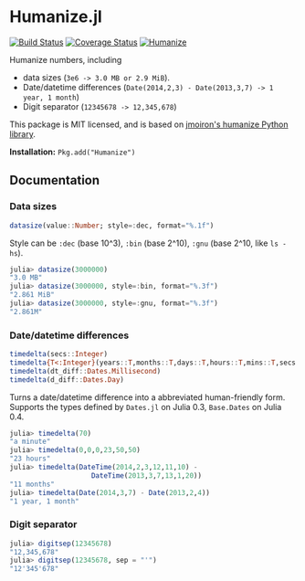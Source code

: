 Humanize.jl
===========

[![Build Status](https://travis-ci.org/IainNZ/Humanize.jl.svg)](https://travis-ci.org/IainNZ/Humanize.jl)
[![Coverage Status](https://img.shields.io/coveralls/IainNZ/Humanize.jl.svg)](https://coveralls.io/r/IainNZ/Humanize.jl)
[![Humanize](http://pkg.julialang.org/badges/Humanize_release.svg)](http://pkg.julialang.org/?pkg=Humanize&ver=release)

Humanize numbers, including
* data sizes (`3e6 -> 3.0 MB or 2.9 MiB`).
* Date/datetime differences (`Date(2014,2,3) - Date(2013,3,7) -> 1 year, 1 month`)
* Digit separator (`12345678 -> 12,345,678`)

This package is MIT licensed, and is based on [jmoiron's humanize Python library](https://github.com/jmoiron/humanize/).

**Installation:** `Pkg.add("Humanize")`

## Documentation

### Data sizes

```julia
datasize(value::Number; style=:dec, format="%.1f")
```

Style can be `:dec` (base 10^3), `:bin` (base 2^10), `:gnu` (base 2^10, like `ls -hs`).

```julia
julia> datasize(3000000)
"3.0 MB"
julia> datasize(3000000, style=:bin, format="%.3f")
"2.861 MiB"
julia> datasize(3000000, style=:gnu, format="%.3f")
"2.861M"
```

### Date/datetime differences

```julia
timedelta(secs::Integer)
timedelta{T<:Integer}(years::T,months::T,days::T,hours::T,mins::T,secs::T)
timedelta(dt_diff::Dates.Millisecond)
timedelta(d_diff::Dates.Day)
```

Turns a date/datetime difference into a abbreviated human-friendly form.
Supports the types defined by `Dates.jl` on Julia 0.3, `Base.Dates` on Julia 0.4.

```julia
julia> timedelta(70)
"a minute"
julia> timedelta(0,0,0,23,50,50)
"23 hours"
julia> timedelta(DateTime(2014,2,3,12,11,10) - 
                    DateTime(2013,3,7,13,1,20))
"11 months"
julia> timedelta(Date(2014,3,7) - Date(2013,2,4))
"1 year, 1 month"
```

### Digit separator

```julia
julia> digitsep(12345678)
"12,345,678"
julia> digitsep(12345678, sep = "'")
"12'345'678"
```
